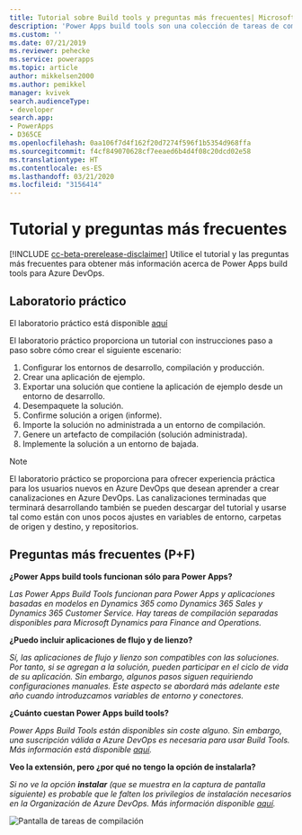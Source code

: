 ```yaml
---
title: Tutorial sobre Build tools y preguntas más frecuentes| Microsoft Docs
description: 'Power Apps build tools son una colección de tareas de compilación de Azure DevOps específicas de Power Apps que eliminan la necesidad de descargar manualmente los scripts para administrar el desarrollo de Power Apps. En este tema se describen el tutorial y las preguntas más frecuentes a los que puede tener acceso para obtener más información sobre estas herramientas. '
ms.custom: ''
ms.date: 07/21/2019
ms.reviewer: pehecke
ms.service: powerapps
ms.topic: article
author: mikkelsen2000
ms.author: pemikkel
manager: kvivek
search.audienceType:
- developer
search.app:
- PowerApps
- D365CE
ms.openlocfilehash: 0aa106f7d4f162f20d7274f596f1b5354d968ffa
ms.sourcegitcommit: f4cf849070628cf7eeaed6b4d4f08c20dcd02e58
ms.translationtype: HT
ms.contentlocale: es-ES
ms.lasthandoff: 03/21/2020
ms.locfileid: "3156414"
---
```

# <a name="tutorial-and-faq"></a>Tutorial y preguntas más frecuentes


[!INCLUDE [cc-beta-prerelease-disclaimer](../../includes/cc-beta-prerelease-disclaimer.md)]
Utilice el tutorial y las preguntas más frecuentes para obtener más información acerca de Power Apps build tools para Azure DevOps. 

## <a name="hands-on-lab"></a>Laboratorio práctico

El laboratorio práctico está disponible [aquí](https://github.com/microsoft/PowerApps-Samples/tree/master/azure/build-tools)

El laboratorio práctico proporciona un tutorial con instrucciones paso a paso sobre cómo crear el siguiente escenario:

1. Configurar los entornos de desarrollo, compilación y producción.
2. Crear una aplicación de ejemplo.
3. Exportar una solución que contiene la aplicación de ejemplo desde un entorno de desarrollo.
4. Desempaquete la solución.
5. Confirme solución a origen (informe).
6. Importe la solución no administrada a un entorno de compilación.
7. Genere un artefacto de compilación (solución administrada).
8. Implemente la solución a un entorno de bajada.

> [!NOTE]
> El laboratorio práctico se proporciona para ofrecer experiencia práctica para los usuarios nuevos en Azure DevOps que desean aprender a crear canalizaciones en Azure DevOps. Las canalizaciones terminadas que terminará desarrollando también se pueden descargar del tutorial y usarse tal como están con unos pocos ajustes en variables de entorno, carpetas de origen y destino, y repositorios.  

## <a name="frequently-asked-question-faq"></a>Preguntas más frecuentes (P+F)

**¿Power Apps build tools funcionan sólo para Power Apps?**  

*Las Power Apps Build Tools funcionan para Power Apps y aplicaciones basadas en modelos en Dynamics 365 como Dynamics 365 Sales y Dynamics 365 Customer Service. Hay tareas de compilación separadas disponibles para Microsoft Dynamics para Finance and Operations.*

**¿Puedo incluir aplicaciones de flujo y de lienzo?**

*Sí, las aplicaciones de flujo y lienzo son compatibles con las soluciones. Por tanto, si se agregan a la solución, pueden participar en el ciclo de vida de su aplicación. Sin embargo, algunos pasos siguen requiriendo configuraciones manuales. Este aspecto se abordará más adelante este año cuando introduzcamos variables de entorno y conectores.*

**¿Cuánto cuestan Power Apps build tools?**

*Power Apps Build Tools están disponibles sin coste alguno. Sin embargo, una suscripción válida a Azure DevOps es necesaria para usar Build Tools. Más información está disponible [aquí](https://azure.microsoft.com/pricing/details/devops/azure-devops-services/).*

**Veo la extensión, pero ¿por qué no tengo la opción de instalarla?**

*Si no ve la opción **instalar** (que se muestra en la captura de pantalla siguiente) es probable que le falten los privilegios de instalación necesarios en la Organización de Azure DevOps. Más información disponible [aquí](https://docs.microsoft.com/azure/devops/marketplace/how-to/grant-permissions?view=azure-devops).*

![Pantalla de tareas de compilación](media/build-tasks.png)